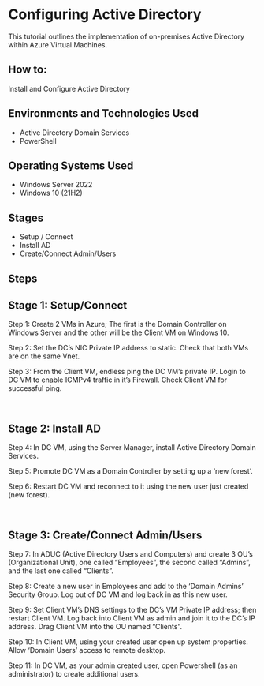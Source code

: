 
<h1>Configuring Active Directory</h1>
This tutorial outlines the implementation of on-premises Active Directory within Azure Virtual Machines.<br />


<h2>How to:</h2>
Install and Configure Active Directory


<h2>Environments and Technologies Used</h2>

- Active Directory Domain Services
- PowerShell

<h2>Operating Systems Used </h2>

- Windows Server 2022
- Windows 10 (21H2)

<h2>Stages</h2>

- Setup / Connect
- Install AD
- Create/Connect Admin/Users

<h2>Steps</h2>


<p>
<h2>Stage 1: Setup/Connect</h2>

Step 1: Create 2 VMs in Azure; The first is the Domain Controller on Windows Server and the other will be the Client VM  on Windows 10.

Step 2: Set the DC’s NIC Private IP address to static. Check that both VMs are on the same Vnet.

Step 3: From the Client VM, endless ping the DC VM’s private IP. Login to DC VM to enable ICMPv4 traffic in it’s Firewall. Check Client VM for successful ping.

</p>
<br />


<p>
<h2>Stage 2: Install AD</h2>

Step 4: In DC VM, using the Server Manager, install Active Directory Domain Services.

Step 5: Promote DC VM as a Domain Controller by setting up a ‘new forest’. 

Step 6: Restart DC VM and reconnect to it using the new user just created (new forest).

</p>
<br />


<p>
<h2>Stage 3: Create/Connect Admin/Users</h2>

Step 7: In ADUC (Active Directory Users and Computers) and create 3 OU’s (Organizational Unit), one called “Employees”, the second called “Admins”, and the last one called “Clients”.

Step 8: Create a new user in Employees and add to the ‘Domain Admins’ Security Group. Log out of DC VM and log back in as this new user.

Step 9: Set Client VM’s DNS settings to the DC’s VM Private IP address; then restart Client VM. Log back into Client VM as admin and join it to the DC’s IP address. Drag Client VM into the OU named “Clients”.

Step 10: In Client VM, using your created user open up system properties. Allow ‘Domain Users’ access to remote desktop. 

Step 11: In DC VM, as your admin created user, open Powershell (as an administrator) to create additional users.

</p>
<br />
